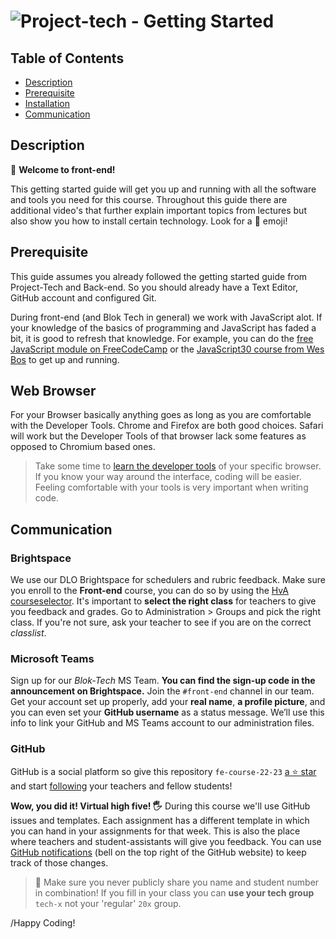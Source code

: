 # ![Project-tech - Getting Started][banner-guide]

## Table of Contents

*   [Description](#description)
*   [Prerequisite](#Prerequisite)
*   [Installation](#installation)
*   [Communication](#communication)

## Description

👋 **Welcome to front-end!**

This getting started guide will get you up and running with all the software and tools you need for this course. Throughout this guide there are additional video's that further explain important topics from lectures but also show you how to install certain technology. Look for a 🎦 emoji!

## Prerequisite

This guide assumes you already followed the getting started guide from Project-Tech and Back-end. So you should already have a Text Editor, GitHub account and configured Git.

During front-end (and Blok Tech in general) we work with JavaScript alot. If your knowledge of the basics of programming and JavaScript has faded a bit, it is good to refresh that knowledge. For example, you can do the [free JavaScript module on FreeCodeCamp](https://www.freecodecamp.org) or the [JavaScript30 course from Wes Bos](https://javascript30.com) to get up and running.

## Web Browser

For your Browser basically anything goes as long as you are comfortable with the Developer Tools. Chrome and Firefox are both good choices. Safari will work but the Developer Tools of that browser lack some features as opposed to Chromium based ones.

> Take some time to [learn the developer tools][learndevtools] of your specific browser. If you know your way around the interface, coding will be easier. Feeling comfortable with your tools is very important when writing code.

## Communication

### Brightspace

We use our DLO Brightspace for schedulers and rubric feedback. Make sure you enroll to the **Front-end** course, you can do so by using the [HvA courseselector][course]. It's important to **select the right class** for teachers to give you feedback and grades. Go to Administration > Groups and pick the right class. If you're not sure, ask your teacher to see if you are on the correct _classlist_.

### Microsoft Teams

Sign up for our _Blok-Tech_ MS Team. **You can find the sign-up code in the announcement on Brightspace.** Join the `#front-end` channel in our team. Get your account set up properly, add your  **real name**, **a profile picture**, and you can even set your **GitHub username** as a status message. We’ll use this info to link your GitHub and MS Teams account to our administration files.

### GitHub

GitHub is a social platform so give this repository `fe-course-22-23` [a ⭐ star][star] and start [following][follow] your teachers and fellow students!


**Wow, you did it! Virtual high five! 🖐** During this course we'll use GitHub issues and templates. Each assignment has a different template in which you can hand in your assignments for that week. This is also the place where teachers and student-assistants will give you feedback. You can use [GitHub notifications][notifications] (bell on the top right of the GitHub website) to keep track of those changes.

> 🚨 Make sure you never publicly share you name and student number in combination! If you fill in your class you can **use your tech group** `tech-x` not your 'regular' `20x` group.

/Happy Coding!

[banner-guide]: https://cmda-bt.github.io/fe-course-22-23/assets/banner-guide.svg
[examples]: examples
[stackoverflow]: https://stackoverflow.com
[duckduckgo]: https://duckduckgo.com
[synopsis]: #synopsis
[terminal]: https://github.com/microsoft/terminal

[notifications]: https://help.github.com/en/github/managing-subscriptions-and-notifications-on-github/configuring-notifications
[course]: https://courseselector.mijnhva.nl/nl#/CourseSelector/78076118-8f51-e911-a82e-000d3a29a761/2019-2020
[star]: https://docs.github.com/en/free-pro-team@latest/github/getting-started-with-github/saving-repositories-with-stars
[follow]: https://docs.github.com/en/free-pro-team@latest/github/getting-started-with-github/following-people
[videoask]: https://www.youtube.com/watch?v=0CARthL2RPo
[videotext]: https://www.youtube.com/watch?v=a2A_AGAnNjQ
[videoorg]: https://www.youtube.com/watch?v=8w69jLPpPXM
[videogit]: https://www.youtube.com/watch?v=Qq39mizx5kE
[issues]: https://github.com/cmda-bt/pt-course-22-23/issues/new/choose
[learnvs]: https://code.visualstudio.com/learntocode
[learndevtools]: https://developer.chrome.com/docs/devtools/
